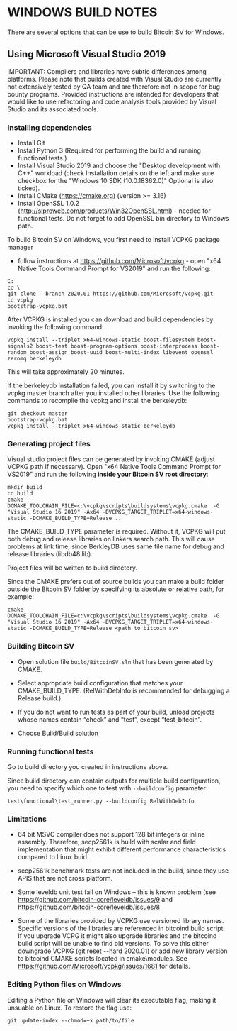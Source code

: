 WINDOWS BUILD NOTES
===================

There are several options that can be use to build Bitcoin SV for Windows.

Using Microsoft Visual Studio 2019
-----------------------------

IMPORTANT: Compilers and libraries have subtle differences among platforms.
Please note that builds created with Visual Studio are currently not extensively
tested by QA team and are therefore not in scope for bug bounty programs.
Provided instructions are intended for developers that would like to use
refactoring and code analysis tools provided by Visual Studio and its associated tools.

### Installing dependencies

- Install Git
- Install Python 3 (Required for performing the build and running functional tests.)
- Install Visual Studio 2019 and choose the "Desktop development with C++" workload (check Installation details on the left and make sure checkbox for the "Windows 10 SDK (10.0.18362.0)" Optional is also ticked).
- Install CMake (https://cmake.org) (version >= 3.16)
- Install OpenSSL 1.0.2 (http://slproweb.com/products/Win32OpenSSL.html) - needed for functional tests. Do not forget to add OpenSSL bin directory to Windows path.

To build Bitcoin SV on Windows, you first need to install VCPKG package manager
- follow instructions at https://github.com/Microsoft/vcpkg - open "x64 Native
Tools Command Prompt for VS2019" and run the following:

```
C:
cd \
git clone --branch 2020.01 https://github.com/Microsoft/vcpkg.git
cd vcpkg
bootstrap-vcpkg.bat
```

After VCPKG is installed you can download and build dependencies by invoking the
following command:

```
vcpkg install --triplet x64-windows-static boost-filesystem boost-signals2 boost-test boost-program-options boost-interprocess boost-random boost-assign boost-uuid boost-multi-index libevent openssl zeromq berkeleydb
```

This will take approximately 20 minutes.

If the berkeleydb installation failed, you can install it by switching to the vcpkg master branch after you installed other libraries. Use the following commands to recompile the vcpkg and install the berkeleydb:
```
git checkout master
bootstrap-vcpkg.bat
vcpkg install --triplet x64-windows-static berkeleydb
```

### Generating project files

Visual studio project files can be generated by invoking CMAKE (adjust VCPKG
path if necessary). Open "x64 Native Tools Command Prompt for VS2019" and run
the following __inside your Bitcoin SV root directory__:

```
mkdir build
cd build
cmake  -DCMAKE_TOOLCHAIN_FILE=c:\vcpkg\scripts\buildsystems\vcpkg.cmake  -G "Visual Studio 16 2019" -Ax64 -DVCPKG_TARGET_TRIPLET=x64-windows-static -DCMAKE_BUILD_TYPE=Release ..

```

The CMAKE_BUILD_TYPE parameter is required. Without it, VCPKG will put both
debug and release libraries on linkers search path. This will cause problems at
link time, since BerkleyDB uses same file name for debug and release libraries
(libdb48.lib).

Project files will be written to build directory.

Since the CMAKE prefers out of source builds you can make a build folder outside the Bitcoin SV folder by specifying its absolute or relative path, for example:
```
cmake  -DCMAKE_TOOLCHAIN_FILE=c:\vcpkg\scripts\buildsystems\vcpkg.cmake  -G "Visual Studio 16 2019" -Ax64 -DVCPKG_TARGET_TRIPLET=x64-windows-static -DCMAKE_BUILD_TYPE=Release <path to bitcoin sv>
```

### Building Bitcoin SV

-   Open solution file `build/BitcoinSV.sln` that has been generated by CMAKE.

-   Select appropriate build configuration that matches your CMAKE_BUILD_TYPE.
    (RelWithDebInfo is recommended for debugging a Release build.)

-   If you do not want to run tests as part of your build, unload projects whose
    names contain “check” and “test”, except “test_bitcoin”.

-   Choose Build/Build solution

### Running functional tests
Go to build directory you created in instructions above.

Since build directory can contain outputs for multiple build configuration, you
need to specify which one to test with `--buildconfig` parameter:

```
test\functional\test_runner.py --buildconfig RelWithDebInfo
```

### Limitations

-   64 bit MSVC compiler does not support 128 bit integers or inline assembly.
    Therefore, secp2561k is build with scalar and field implementation that
    might exhibit different performance characteristics compared to Linux buid.

-   secp2561k benchmark tests are not included in the build, since they use APIS
    that are not cross platform.

-   Some leveldb unit test fail on Windows – this is known problem (see
    <https://github.com/bitcoin-core/leveldb/issues/9> and
    <https://github.com/bitcoin-core/leveldb/issues/8>

-   Some of the libraries provided by VCPKG use versioned library names.
    Specific versions of the libraries are referenced in bitcoind build script.
    If you upgrade VCPG it might also upgrade libraries and the bitcoind build
    script will be unable to find old versions. To solve this either downgrade
    VCPKG (git reset --hard 2020.01) or add new
    library version to bitcoind CMAKE scripts located in cmake\\modules. See
    <https://github.com/Microsoft/vcpkg/issues/1681> for details.

### Editing Python files on Windows
Editing a Python file on Windows will clear its executable flag, making it unsuable
on Linux. To restore the flag use:

```
git update-index --chmod=+x path/to/file
```
